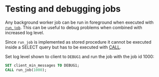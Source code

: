 # Testing and debugging jobs

Any background worker job can be run in foreground when executed with [`run_job`][api-run_job].
This can be useful to debug problems when combined with increased log level.

Since `run_job` is implemented as stored procedure it cannot be executed
inside a SELECT query but has to be executed with [CALL][postgres-call].

Set log level shown to client to `DEBUG1` and run the job with the job id 1000:

```sql
SET client_min_messages TO DEBUG1;
CALL run_job(1000);
```


[api-run_job]: /api#run_job
[postgres-call]: https://www.postgresql.org/docs/current/sql-call.html

